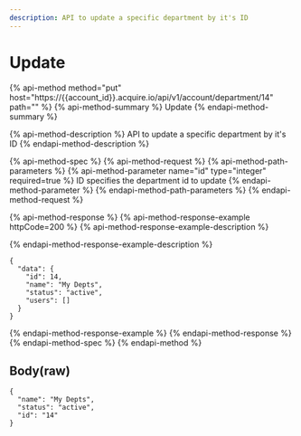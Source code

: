 ```yaml
---
description: API to update a specific department by it's ID
---
```


# Update

{% api-method method="put" host="https://{{account\_id}}.acquire.io/api/v1/account/department/14" path="" %}
{% api-method-summary %}
Update
{% endapi-method-summary %}

{% api-method-description %}
API to update a specific department by it's ID
{% endapi-method-description %}

{% api-method-spec %}
{% api-method-request %}
{% api-method-path-parameters %}
{% api-method-parameter name="id" type="integer" required=true %}
ID specifies the department id to update
{% endapi-method-parameter %}
{% endapi-method-path-parameters %}
{% endapi-method-request %}

{% api-method-response %}
{% api-method-response-example httpCode=200 %}
{% api-method-response-example-description %}

{% endapi-method-response-example-description %}

```
{
  "data": {
    "id": 14,
    "name": "My Depts",
    "status": "active",
    "users": []
  }
}
```
{% endapi-method-response-example %}
{% endapi-method-response %}
{% endapi-method-spec %}
{% endapi-method %}

## Body\(raw\)

```text
{
  "name": "My Depts",
  "status": "active",
  "id": "14"
}
```


